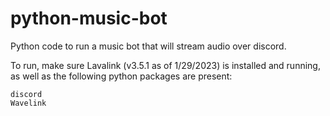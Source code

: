 # python-music-bot
Python code to run a music bot that will stream audio over discord.

To run, make sure Lavalink (v3.5.1 as of 1/29/2023) is installed and running, as well as the following python packages are present:
```
discord
Wavelink
```
